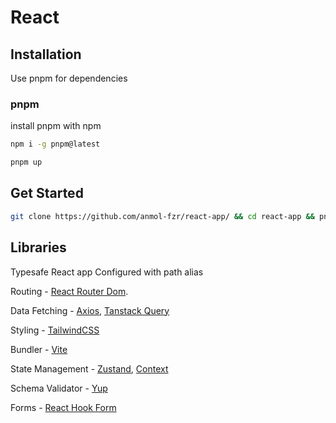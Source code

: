 # React 

## Installation

Use pnpm for dependencies

### pnpm

install pnpm with npm

```sh  
npm i -g pnpm@latest
```


```sh 
pnpm up
```

## Get Started

```sh
git clone https://github.com/anmol-fzr/react-app/ && cd react-app && pnpm up && npm run dev
```

## Libraries

Typesafe React app Configured with path alias

Routing - [React Router Dom](https://reactrouter.com/en/main).

Data Fetching - [Axios](https://axios-http.com/), [Tanstack Query](https://tanstack.com/query/latest)

Styling - [TailwindCSS](https://tailwindcss.com/)

Bundler - [Vite](https://vitejs.dev)

State Management - [Zustand](https://docs.pmnd.rs/zustand/getting-started/introduction), [Context](https://react.dev/reference/react/useContext)

Schema Validator - [Yup](https://github.com/jquense/yup)

Forms - [React Hook Form](https://react-hook-form.com/)
